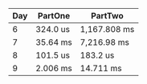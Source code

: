| Day | PartOne      | PartTwo      |
|-----|--------------|--------------|
| 6   | 324.0 us     | 1,167.808 ms |
| 7   | 35.64 ms     | 7,216.98 ms  |
| 8   | 101.5 us     | 183.2 us     |
| 9   | 2.006 ms     | 14.711 ms    |
